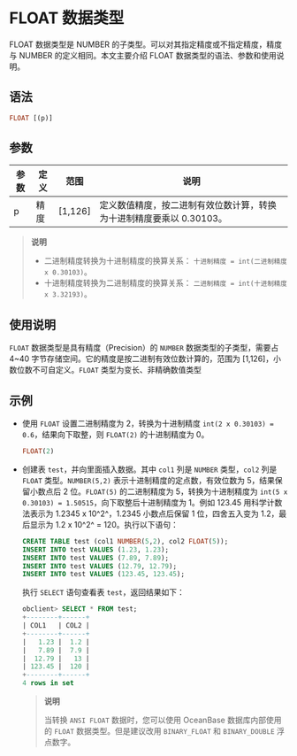 # FLOAT 数据类型

FLOAT 数据类型是 NUMBER 的子类型。可以对其指定精度或不指定精度，精度与 NUMBER 的定义相同。本文主要介绍 FLOAT 数据类型的语法、参数和使用说明。

## 语法

```sql
FLOAT [(p)]
```

## 参数

| 参数 | 定义 |    范围     |                   说明                   |
|----|----|-----------|----------------------------------------|
| p  | 精度 | \[1,126\] | 定义数值精度，按二进制有效位数计算，转换为十进制精度要乘以 0.30103。 |

>**说明**
>
>* 二进制精度转换为十进制精度的换算关系： `十进制精度 = int(二进制精度 x 0.30103)`。
>* 十进制精度转换为二进制精度的换算关系： `二进制精度 = int(十进制精度 x 3.32193)`。

## 使用说明

`FLOAT` 数据类型是具有精度（Precision）的 `NUMBER` 数据类型的子类型，需要占 4\~40 字节存储空间。它的精度是按二进制有效位数计算的，范围为 \[1,126\]，小数位数不可自定义。`FLOAT` 类型为变长、非精确数值类型

## 示例

* 使用 `FLOAT` 设置二进制精度为 2，转换为十进制精度 `int(2 x 0.30103) = 0.6`，结果向下取整，则 `FLOAT(2)` 的十进制精度为 0。

  ```sql
  FLOAT(2)
  ```

* 创建表 `test`，并向里面插入数据。其中 `col1` 列是 `NUMBER` 类型，`col2` 列是 `FLOAT` 类型。`NUMBER(5,2)` 表示十进制精度的定点数，有效位数为 5，结果保留小数点后 2 位。`FLOAT(5)` 的二进制精度为 5，转换为十进制精度为 `int(5 x 0.30103) = 1.50515`，向下取整后十进制精度为 1。例如 123.45 用科学计数法表示为 1.2345 x 10^2^，1.2345 小数点后保留 1 位，四舍五入变为 1.2，最后显示为 1.2 x 10^2^ = 120。执行以下语句：

  ```sql
  CREATE TABLE test (col1 NUMBER(5,2), col2 FLOAT(5));
  INSERT INTO test VALUES (1.23, 1.23);
  INSERT INTO test VALUES (7.89, 7.89);
  INSERT INTO test VALUES (12.79, 12.79);
  INSERT INTO test VALUES (123.45, 123.45);
  ```

  执行 `SELECT` 语句查看表 `test`，返回结果如下：

  ```sql
  obclient> SELECT * FROM test;
  +--------+------+
  | COL1   | COL2 |
  +--------+------+
  |   1.23 |  1.2 |
  |   7.89 |  7.9 |
  |  12.79 |   13 |
  | 123.45 |  120 |
  +--------+------+
  4 rows in set
  ```

  >**说明**
  >
  >当转换 `ANSI FLOAT` 数据时，您可以使用 OceanBase 数据库内部使用的 `FLOAT` 数据类型。但是建议改用 `BINARY_FLOAT` 和 `BINARY_DOUBLE` 浮点数字。
  